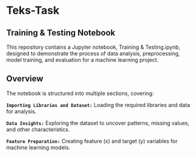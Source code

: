 # Teks-Task
## Training & Testing Notebook
This repository contains a Jupyter notebook, Training & Testing.ipynb, designed to demonstrate the process of data analysis, preprocessing, model training, and evaluation for a machine learning project.

## Overview
The notebook is structured into multiple sections, covering:

**`Importing Libraries and Dataset:`** Loading the required libraries and data for analysis.

**`Data Insights:`** Exploring the dataset to uncover patterns, missing values, and other characteristics.

**`Feature Preparation:`** Creating feature (x) and target (y) variables for machine learning models.
